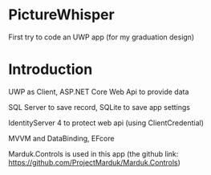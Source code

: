 # PictureWhisper
First try to code an UWP app (for my graduation design)

# Introduction
UWP as Client, ASP.NET Core Web Api to provide data

SQL Server to save record, SQLite to save app settings

IdentityServer 4 to protect web api (using ClientCredential)

MVVM and DataBinding, EFcore

Marduk.Controls is used in this app
(the github link: https://github.com/ProjectMarduk/Marduk.Controls)
